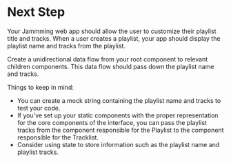 # Next Step

Your Jammming web app should allow the user to customize their playlist title and tracks. When a user creates a playlist, your app should display the playlist name and tracks from the playlist.

Create a unidirectional data flow from your root component to relevant children components. This data flow should pass down the playlist name and tracks.

Things to keep in mind:

- You can create a mock string containing the playlist name and tracks to test your code.
- If you've set up your static components with the proper representation for the core components of the interface, you can pass the playlist tracks from the component responsible for the Playlist to the component responsible for the Tracklist.
- Consider using state to store information such as the playlist name and playlist tracks.
